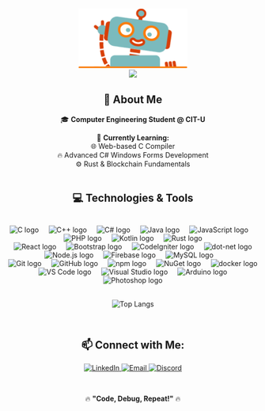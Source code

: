 <div align="center">

<img height="120" src="https://raw.githubusercontent.com/darylbutarcitu/darylbutarcitu/refs/heads/main/hi_robot.gif" /><br>
<img src="https://profile-counter.glitch.me/darylbutarcitu/count.svg?"  />

## 🚀 About Me  
🎓 **Computer Engineering Student @ CIT-U**  


🌱 **Currently Learning:**  
🌐 Web-based C Compiler  
🔥 Advanced C# Windows Forms Development  
⚙️ Rust & Blockchain Fundamentals  
<br>

## 💻 Technologies & Tools 

<br>
<img src="https://cdn.jsdelivr.net/gh/devicons/devicon/icons/c/c-original.svg" height="40" alt="C logo"  />
<img width="12" />
<img src="https://cdn.jsdelivr.net/gh/devicons/devicon/icons/cplusplus/cplusplus-original.svg" height="40" alt="C++ logo"  />
<img width="12" />
<img src="https://cdn.jsdelivr.net/gh/devicons/devicon/icons/csharp/csharp-original.svg" height="40" alt="C# logo"  />
<img width="12" />
<img src="https://cdn.jsdelivr.net/gh/devicons/devicon/icons/java/java-original.svg" height="40" alt="Java logo"  />
<img width="12" />
<img src="https://cdn.jsdelivr.net/gh/devicons/devicon/icons/javascript/javascript-original.svg" height="40" alt="JavaScript logo"  />
<img width="12" />
<img src="https://cdn.jsdelivr.net/gh/devicons/devicon/icons/php/php-original.svg" height="40" alt="PHP logo"  />
<img width="12" />
<img src="https://cdn.jsdelivr.net/gh/devicons/devicon/icons/kotlin/kotlin-original.svg" height="40" alt="Kotlin logo"  />
<img width="12" />
<img src="https://cdn.jsdelivr.net/gh/devicons/devicon/icons/rust/rust-original.svg" height="40" alt="Rust logo"  />
<br>
<img src="https://cdn.jsdelivr.net/gh/devicons/devicon/icons/react/react-original.svg" height="40" alt="React logo"  />
<img width="12" />
<img src="https://cdn.jsdelivr.net/gh/devicons/devicon/icons/bootstrap/bootstrap-original.svg" height="40" alt="Bootstrap logo"  />
<img width="12" />
<img src="https://cdn.jsdelivr.net/gh/devicons/devicon/icons/codeigniter/codeigniter-plain.svg" height="40" alt="CodeIgniter logo"  />
<img width="12" />
<img src="https://cdn.jsdelivr.net/gh/devicons/devicon/icons/dot-net/dot-net-plain-wordmark.svg" height="40" alt="dot-net logo"  />
<br>
<img src="https://cdn.jsdelivr.net/gh/devicons/devicon/icons/nodejs/nodejs-original.svg" height="40" alt="Node.js logo"  />
<img width="12" />
<img src="https://cdn.jsdelivr.net/gh/devicons/devicon/icons/firebase/firebase-plain.svg" height="40" alt="Firebase logo"  />
<img width="12" />
<img src="https://cdn.jsdelivr.net/gh/devicons/devicon/icons/mysql/mysql-original.svg" height="40" alt="MySQL logo"  />
<img width="12" />
<br>
<img src="https://cdn.jsdelivr.net/gh/devicons/devicon/icons/git/git-original.svg" height="40" alt="Git logo"  />
<img width="12" />
<img src="https://cdn.jsdelivr.net/gh/devicons/devicon/icons/github/github-original.svg" height="40" alt="GitHub logo"  />
<img width="12" />
<img src="https://cdn.jsdelivr.net/gh/devicons/devicon/icons/npm/npm-original-wordmark.svg" height="40" alt="npm logo"  />
<img width="12" />
<img src="https://cdn.jsdelivr.net/gh/devicons/devicon/icons/nuget/nuget-original.svg" height="40" alt="NuGet logo"  />
<img width="12" />
<img src="https://cdn.jsdelivr.net/gh/devicons/devicon/icons/docker/docker-plain.svg" height="40" alt="docker logo"  />
<br>
<img src="https://cdn.jsdelivr.net/gh/devicons/devicon/icons/vscode/vscode-original.svg" height="40" alt="VS Code logo"  />
<img width="12" />
<img src="https://cdn.jsdelivr.net/gh/devicons/devicon/icons/visualstudio/visualstudio-plain.svg" height="40" alt="Visual Studio logo"  />
<img width="12" />
<img src="https://cdn.jsdelivr.net/gh/devicons/devicon/icons/arduino/arduino-original.svg" height="40" alt="Arduino logo"  />
<br>
<img src="https://cdn.jsdelivr.net/gh/devicons/devicon/icons/photoshop/photoshop-plain.svg" height="40" alt="Photoshop logo"  />
<br><br>

![Top Langs](https://github-readme-stats.vercel.app/api/top-langs/?username=darylbutarcitu&layout=compact&theme=radical)

<br>

## 📫 **Connect with Me:**  
<p align="center">
  <a href="https://www.linkedin.com/in/daryl-butar-238184173/" target="_blank">
    <img src="https://img.shields.io/badge/LinkedIn-0077B5?style=for-the-badge&logo=linkedin&logoColor=white" alt="LinkedIn">
  </a>  
  <a href="mailto:mrdarylbutar@gmail.com">
    <img src="https://img.shields.io/badge/Email-D14836?style=for-the-badge&logo=gmail&logoColor=white" alt="Email">
  </a>  
  <a href="https://discord.com/users/not.rowoon" target="_blank">
    <img src="https://img.shields.io/badge/Discord-5865F2?style=for-the-badge&logo=discord&logoColor=white" alt="Discord">
  </a>  
</p>

<br>

🔥 **"Code, Debug, Repeat!"** 🔥  



</div>
